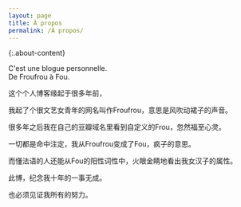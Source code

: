 ```yaml
---
layout: page
title: À propos
permalink: /À propos/
---
```


{:.about-content}

C'est une blogue personnelle.    
De Froufrou à Fou.    

这个个人博客缘起于很多年前，    

我起了个很文艺女青年的网名叫作Froufrou，意思是风吹动裙子的声音。   

很多年之后我在自己的豆瓣域名里看到自定义的Frou，忽然福至心灵。    

一切都是命中注定，我从Froufrou变成了Fou，疯子的意思。    

而懂法语的人还能从Fou的阳性词性中，火眼金睛地看出我女汉子的属性。    

此博，纪念我十年的一事无成。   


也必须见证我所有的努力。   


